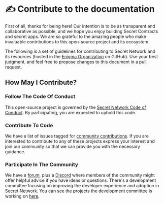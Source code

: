 # ✍️ Contribute to the documentation

First of all, thanks for being here! Our intention is to be as transparent and collaborative as possible, and we hope you enjoy building Secret Contracts and secret apps. We are so grateful to the amazing people who make invaluable contributions to this open-source project and its ecosystem.

The following is a set of guidelines for contributing to Secret Network and its resources (hosted in the [Enigma Organization](https://github.com/enigmampc) on GitHub). Use your best judgment, and feel free to propose changes to this document in a pull request.

## How May I Contribute?

### Follow The Code Of Conduct

This open-source project is governed by the [Secret Network Code of Conduct](https://github.com/scrtlabs/SecretNetwork/blob/master/CODE\_OF\_CONDUCT.md). By participating, you are expected to uphold this code.

### Contribute To Code

We have a list of issues tagged for [community contributions](https://github.com/scrtlabs/SecretNetwork/labels/help%20wanted). If you are interested to contribute to any of these projects express your interest and join our community so that we can provide you with the necessary guidance.

### Participate In The Community

We have a [forum](https://forum.scrt.network/), plus a [Discord](https://discord.gg/sPfC5Jx) where members of the community might offer helpful advice if you have ideas or questions. There's a development committee focusing on improving the developer experience and adoption in Secret Network. You can see the projects the development committee is working on [here](https://github.com/SecretFoundation/dev\_committee/projects/1).
